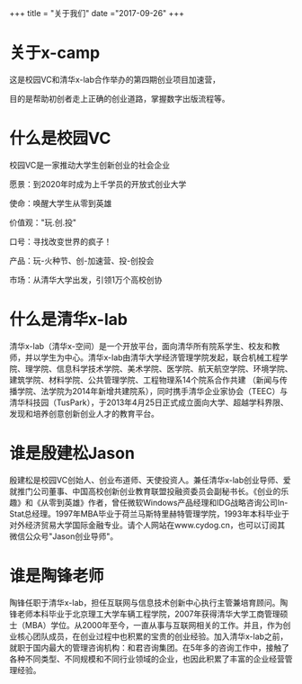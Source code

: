 +++
title = "关于我们"
date ="2017-09-26"
+++

# 关于x-camp

这是校园VC和清华x-lab合作举办的第四期创业项目加速营，

目的是帮助初创者走上正确的创业道路，掌握数字出版流程等。

# 什么是校园VC

校园VC是一家推动大学生创新创业的社会企业

愿景：到2020年时成为上千学员的开放式创业大学

使命：唤醒大学生从零到英雄

价值观："玩.创.投"

口号：寻找改变世界的疯子！

产品：玩-火种节、创-加速营、投-创投会

市场：从清华大学出发，引领1万个高校创协

# 什么是清华x-lab

清华x-lab（清华x-空间）是一个开放平台，面向清华所有院系学生、校友和教师，并以学生为中心。清华x-lab由清华大学经济管理学院发起，联合机械工程学院、理学院、信息科学技术学院、美术学院、医学院、航天航空学院、环境学院、建筑学院、材料学院、公共管理学院、工程物理系14个院系合作共建 （新闻与传播学院、法学院为2014年新增共建院系），同时携手清华企业家协会（TEEC）与清华科技园（TusPark），于2013年4月25日正式成立面向大学、超越学科界限、发现和培养创意创新创业人才的教育平台。

# 谁是殷建松Jason

殷建松是校园VC创始人、创业布道师、天使投资人。兼任清华x-lab创业导师、爱就推门公司董事、中国高校创新创业教育联盟投融资委员会副秘书长。《创业的乐趣》和《从零到英雄》作者，曾任微软Windows产品经理和IDG战略咨询公司In-Stat总经理。1997年MBA毕业于荷兰马斯特里赫特管理学院，1993年本科毕业于对外经济贸易大学国际金融专业。请个人网站在www.cydog.cn，也可以订阅其微信公众号"Jason创业导师"。

# 谁是陶锋老师

陶锋任职于清华x-lab，担任互联网与信息技术创新中心执行主管兼培育顾问。陶锋老师本科毕业于北京理工大学车辆工程学院，2007年获得清华大学工商管理硕士（MBA）学位。从2000年至今，一直从事与互联网相关的工作。并且，作为创业核心团队成员，在创业过程中也积累的宝贵的创业经验。加入清华x-lab之前，就职于国内最大的管理咨询机构：和君咨询集团。在5年多的咨询工作中，接触了各种不同类型、不同规模和不同行业领域的企业，也因此积累了丰富的企业经营管理经验。

